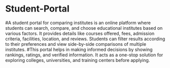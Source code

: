 ﻿# Student-Portal
#A student portal for comparing institutes is an online platform where students can search, compare, and choose educational institutes based on various factors. It provides details like courses offered, fees, admission criteria, facilities, location, and reviews. Students can filter results according to their preferences and view side-by-side comparisons of multiple institutes. 
#This portal helps in making informed decisions by showing rankings, ratings, and verified information. It acts as a one-stop solution for exploring colleges, universities, and training centers before applying.

